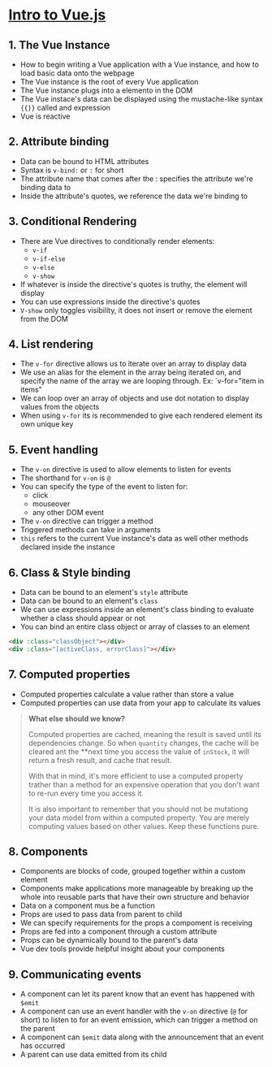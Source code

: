 # [Intro to Vue.js](https://www.vuemastery.com/courses/intro-to-vue-js/vue-instance/)

## 1. The Vue Instance

* How to begin writing a Vue application with a Vue instance, and how to load basic data onto the webpage
* The Vue instance is the root of every Vue application
* The Vue instance plugs into a elemento in the DOM
* The Vue instace's data can be displayed using the mustache-like syntax `{{}}` called and expression
* Vue is reactive

## 2. Attribute binding

* Data can be bound to HTML attributes
* Syntax is `v-bind:` or `:` for short
* The attribute name that comes after the : specifies the attribute we're binding data to
* Inside the attribute's quotes, we reference the data we're binding to

## 3. Conditional Rendering
* There are Vue directives to conditionally render elements:
    * `v-if`
    * `v-if-else`
    * `v-else`
    * `v-show`
* If whatever is inside the directive's quotes is truthy, the element will display
* You can use expressions inside the directive's quotes
* `V-show` only toggles visibility, it does not insert or remove the element from the DOM

## 4. List rendering
* The `v-for` directive allows us to iterate over an array to display data
* We use an alias for the element in the array being iterated on, and specify the name of the array we are looping through. Ex: `v-for="item in items"
* We can loop over an array of objects and use dot notation to display values from the objects
* When using `v-for` its is recommended to give each rendered element its own unique key

## 5. Event handling
* The `v-on` directive is used to allow elements to listen for events
* The shorthand for `v-on` is `@`
* You can specify the type of the event to listen for:
    * click
    * mouseover
    * any other DOM event
* The `v-on` directive can trigger a method
* Triggered methods can take in arguments
* `this` refers to the current Vue instance's data as well other methods declared inside the instance

## 6. Class & Style binding
* Data can be bound to an element's `style` attribute
* Data can be bound to an element's `class`
* We can use expressions inside an element's class binding to evaluate whether a class should appear or not
* You can bind an entire class object or array of classes to an element
```html
<div :class="classObject"></div>
<div :class="[activeClass, errorClass]"></div>
```

## 7. Computed properties
* Computed properties calculate a value rather than store a value
* Computed properties can use data from your app to calculate its values
> **What else should we know?**
>
> Computed properties are cached, meaning the result is saved until its dependencies change. So when `quantity` changes, the cache will be cleared ant the **next time you access the value of `inStock`, it will return a fresh result, and cache that result.
>
> With that in mind, it's more efficient to use a computed property trather than a method for an expensive operation that you don't want to re-run every time you access it.
> 
> It is also important to remember that you should not be mutationg your data model from within a computed property. You are merely computing values based on other values.
> Keep these functions pure.

## 8. Components
* Components are blocks of code, grouped together within a custom element
* Components make applications more manageable by breaking up the whole into reusable parts that have their own structure and behavior
* Data on a component mus be a function
* Props are used to pass data from parent to child
* We can specify requirements for the props a compoment is receiving
* Props are fed into a component through a custom attribute
* Props can be dynamically bound to the parent's data
* Vue dev tools provide helpful insight about your components

## 9. Communicating events
* A component can let its parent know that an event has happened with `$emit`
* A component can use an event handler with the `v-on` directive (`@` for short) to listen to for an event emission, which can trigger a method on the parent
* A component can `$emit` data along with the announcement that an event has occurred
* A parent can use data emitted from its child